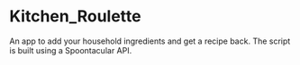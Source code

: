 # Kitchen_Roulette
 An app to add your household ingredients and get a recipe back.
The script is built using a Spoontacular API.
